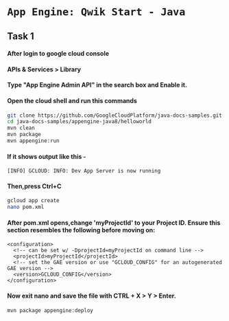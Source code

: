 # ``` App Engine: Qwik Start - Java ```

## Task 1

#### After login to google cloud console
#### APIs & Services > Library
#### Type "App Engine Admin API" in the search box and Enable it.
#### Open the cloud shell and run this commands
```bash 
git clone https://github.com/GoogleCloudPlatform/java-docs-samples.git
cd java-docs-samples/appengine-java8/helloworld
mvn clean
mvn package
mvn appengine:run
```
#### If it shows output like this - 
``` [INFO] GCLOUD: INFO: Dev App Server is now running ```
#### Then,press Ctrl+C
```bash
gcloud app create
nano pom.xml
```
#### After pom.xml opens,change 'myProjectId' to your Project ID. Ensure this section resembles the following before moving on:
``` <version>2.2.0</version>
<configuration>
  <!-- can be set w/ -DprojectId=myProjectId on command line -->
  <projectId>myProjectId</projectId>
  <!-- set the GAE version or use "GCLOUD_CONFIG" for an autogenerated GAE version -->
  <version>GCLOUD_CONFIG</version>
</configuration>
 ```
#### Now exit nano and save the file with CTRL + X > Y > Enter.
```bash 
mvn package appengine:deploy
 ```
